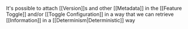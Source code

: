 It's possible to attach [[Version]]s and other [[Metadata]] in the [[Feature Toggle]] and/or [[Toggle Configuration]] in a way that we can retrieve [[Information]] in a [[Determinism|Deterministic]] way
